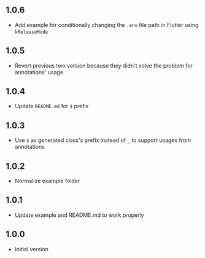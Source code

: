 ## 1.0.6

- Add example for conditionally changing the `.env` file path in Flutter using `kReleaseMode`

## 1.0.5

- Revert previous two version because they didn't solve the problem for annotations' usage

## 1.0.4

- Update `README.md` for `$` prefix

## 1.0.3

- Use `$` as generated class's prefix instead of `_` to support usages from annotations

## 1.0.2

- Normalize example folder

## 1.0.1

- Update example and README.md to work properly

## 1.0.0

- Initial version
